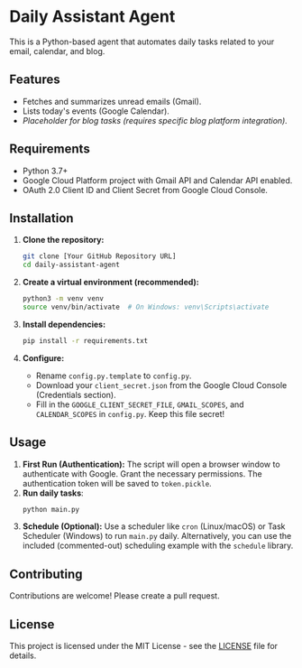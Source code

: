 # Daily Assistant Agent

This is a Python-based agent that automates daily tasks related to your email, calendar, and blog.

## Features

*   Fetches and summarizes unread emails (Gmail).
*   Lists today's events (Google Calendar).
*   *Placeholder for blog tasks (requires specific blog platform integration).*

## Requirements

*   Python 3.7+
*   Google Cloud Platform project with Gmail API and Calendar API enabled.
*   OAuth 2.0 Client ID and Client Secret from Google Cloud Console.

## Installation

1.  **Clone the repository:**

    ```bash
    git clone [Your GitHub Repository URL]
    cd daily-assistant-agent
    ```

2.  **Create a virtual environment (recommended):**

    ```bash
    python3 -m venv venv
    source venv/bin/activate  # On Windows: venv\Scripts\activate
    ```

3.  **Install dependencies:**

    ```bash
    pip install -r requirements.txt
    ```

4.  **Configure:**

    *   Rename `config.py.template` to `config.py`.
    *   Download your `client_secret.json` from the Google Cloud Console (Credentials section).
    *   Fill in the `GOOGLE_CLIENT_SECRET_FILE`, `GMAIL_SCOPES`, and `CALENDAR_SCOPES` in `config.py`.  Keep this file secret!

## Usage
1.  **First Run (Authentication):**
     The script will open a browser window to authenticate with Google. Grant the necessary permissions. The authentication token will be saved to `token.pickle`.
2. **Run daily tasks**:
    ```bash
    python main.py
    ```
3. **Schedule (Optional):**
    Use a scheduler like `cron` (Linux/macOS) or Task Scheduler (Windows) to run `main.py` daily.  Alternatively, you can use the included (commented-out) scheduling example with the `schedule` library.

## Contributing
Contributions are welcome! Please create a pull request.
## License
This project is licensed under the MIT License - see the [LICENSE](LICENSE) file for details.